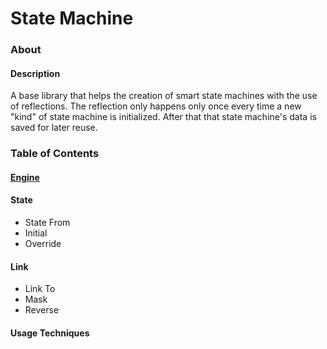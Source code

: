 # State Machine
### About
#### Description
A base library that helps the creation of smart state machines with the use of reflections.
The reflection only happens only once every time a new "kind" of state machine is initialized.
After that that state machine's data is saved for later reuse.

### Table of Contents
#### [Engine](https://github.com/ThiagoDAraujoS/CSharp-State-Machine/wiki/Engine)
#### State
- State From
- Initial
- Override
#### Link 
- Link To
- Mask
- Reverse
#### Usage Techniques
